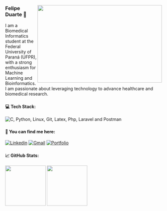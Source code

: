 
## 
<img src="https://images.alphacoders.com/131/1317390.png" min-width="400px" max-width="400px" width="400px" height="250px" align="right">

<h3 align="left">Felipe Duarte 👋</h3>



 I am a Biomedical Informatics student at the Federal University of Paraná (UFPR), with a strong enthusiasm for 
 Machine Learning and Bioinformatics. I am passionate about leveraging 
 technology to advance healthcare and biomedical research.

###

<h4 align="left">💻 Tech Stack:</h4>

<div align="left">
  <img src="https://skillicons.dev/icons?i=c,python,linux,git,latex,php,laravel,postman&theme=dark&perline=4" alt="C, Python, Linux, Git, Latex, Php, Laravel and Postman"  />
</div>

###

<h4 align="left">💠 You can find me here:</h4>

  [![Linkedin](https://skillicons.dev/icons?i=linkedin&theme=dark&perline=4)](https://www.linkedin.com/in/felipe-duarte-silva-4407b4211/)
  [![Gmail](https://skillicons.dev/icons?i=gmail&theme=dark&perline=4)](mailto:felpsduarte15@gmail.com)
  [![Portfolio](https://skillicons.dev/icons?i=devto&theme=dark&perline=4)](https://www.inf.ufpr.br/fds23/)

### 

<h4 align="left">📈 GitHub Stats:</h4>

<div>
  <img height="130cm" src="https://github-profile-summary-cards.vercel.app/api/cards/profile-details?username=felipeduuartee&theme=github_dark"/>
<img height="130cm" src="https://github-readme-stats.vercel.app/api/top-langs/?username=felipeduuartee&hide_progress=true&theme=github_dark&cache_seconds=1800"/>
</div>
